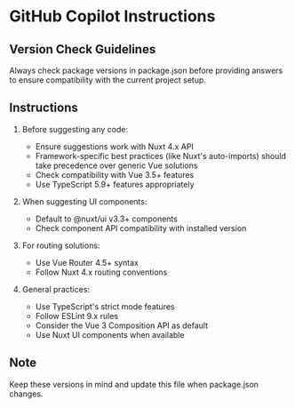 # GitHub Copilot Instructions

## Version Check Guidelines

Always check package versions in package.json before providing answers to ensure compatibility with the current project setup.

## Instructions

1. Before suggesting any code:
   - Ensure suggestions work with Nuxt 4.x API
   - Framework-specific best practices (like Nuxt's auto-imports) should take precedence over generic Vue solutions
   - Check compatibility with Vue 3.5+ features
   - Use TypeScript 5.9+ features appropriately

2. When suggesting UI components:
   - Default to @nuxt/ui v3.3+ components
   - Check component API compatibility with installed version

3. For routing solutions:
   - Use Vue Router 4.5+ syntax
   - Follow Nuxt 4.x routing conventions

4. General practices:
   - Use TypeScript's strict mode features
   - Follow ESLint 9.x rules
   - Consider the Vue 3 Composition API as default
   - Use Nuxt UI components when available

## Note

Keep these versions in mind and update this file when package.json changes.
